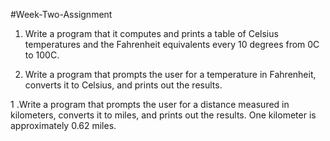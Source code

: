 #Week-Two-Assignment

1. Write a program that it computes and prints a table of Celsius
temperatures and the Fahrenheit equivalents every 10 degrees from 0C to
100C.  

1. Write a program that prompts the user for a temperature in Fahrenheit,
converts it to Celsius, and prints out the results.  

1 .Write a program that prompts the user for a distance measured in
kilometers, converts it to miles, and prints out the results. One
kilometer is approximately 0.62 miles.  
